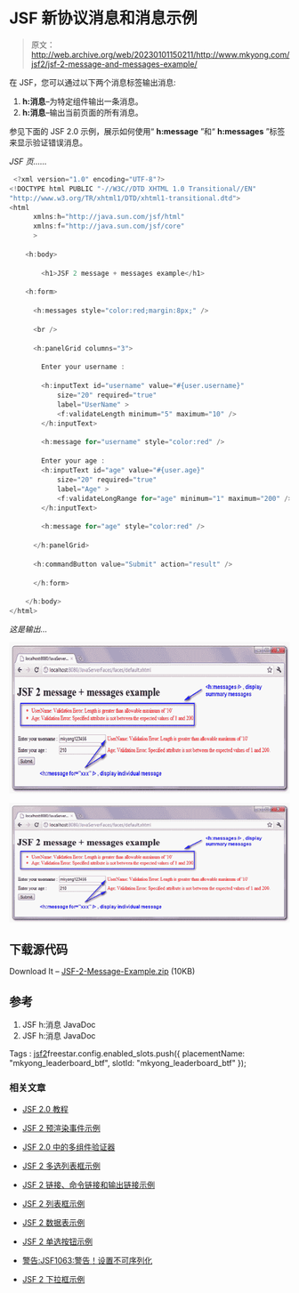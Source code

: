 # JSF 新协议消息和消息示例

> 原文：<http://web.archive.org/web/20230101150211/http://www.mkyong.com/jsf2/jsf-2-message-and-messages-example/>

在 JSF，您可以通过以下两个消息标签输出消息:

1.  **h:消息**–为特定组件输出一条消息。
2.  **h:消息**–输出当前页面的所有消息。

参见下面的 JSF 2.0 示例，展示如何使用“ **h:message** ”和“ **h:messages** ”标签来显示验证错误消息。

*JSF 页……*

```java
 <?xml version="1.0" encoding="UTF-8"?>
<!DOCTYPE html PUBLIC "-//W3C//DTD XHTML 1.0 Transitional//EN" 
"http://www.w3.org/TR/xhtml1/DTD/xhtml1-transitional.dtd">
<html    
      xmlns:h="http://java.sun.com/jsf/html"
      xmlns:f="http://java.sun.com/jsf/core"
      >

    <h:body>

    	<h1>JSF 2 message + messages example</h1>

	<h:form>

	  <h:messages style="color:red;margin:8px;" />

	  <br />

	  <h:panelGrid columns="3">

		Enter your username :

		<h:inputText id="username" value="#{user.username}" 
			size="20" required="true"
			label="UserName" >
			<f:validateLength minimum="5" maximum="10" />
		</h:inputText>

		<h:message for="username" style="color:red" />

		Enter your age :
		<h:inputText id="age" value="#{user.age}" 
			size="20" required="true"
			label="Age" >
			<f:validateLongRange for="age" minimum="1" maximum="200" />
		</h:inputText>

		<h:message for="age" style="color:red" />

	  </h:panelGrid>

	  <h:commandButton value="Submit" action="result" />

      </h:form>

    </h:body>
</html> 
```

*这是输出…*

<noscript><img src="img/d3ed0c44374fa746e6f78633bfee9d37.png" alt="jsf2-message-example" title="jsf2-message-example" width="639" height="272" data-original-src="http://web.archive.org/web/20210122095614im_/http://www.mkyong.com/wp-content/uploads/2010/11/jsf2-message-example.png"/></noscript>

![jsf2-message-example](img/ab8417af990f0afb94ce9e13548e035f.png "jsf2-message-example")

## 下载源代码

Download It – [JSF-2-Message-Example.zip](http://web.archive.org/web/20210122095614/http://www.mkyong.com/wp-content/uploads/2010/11/JSF-2-Message-Example.zip) (10KB)

## 参考

1.  JSF h:消息 JavaDoc
2.  JSF h:消息 JavaDoc

Tags : [jsf2](http://web.archive.org/web/20210122095614/https://mkyong.com/tag/jsf2/)freestar.config.enabled_slots.push({ placementName: "mkyong_leaderboard_btf", slotId: "mkyong_leaderboard_btf" });<input type="hidden" id="mkyong-current-postId" value="7616">

### 相关文章

*   [JSF 2.0 教程](/web/20210122095614/https://www.mkyong.com/tutorials/jsf-2-0-tutorials/)
*   [JSF 2 预渲染事件示例](/web/20210122095614/https://www.mkyong.com/jsf2/jsf-2-prerenderviewevent-example/)
*   [JSF 2.0 中的多组件验证器](/web/20210122095614/https://www.mkyong.com/jsf2/multi-components-validator-in-jsf-2-0/)
*   [JSF 2 多选列表框示例](/web/20210122095614/https://www.mkyong.com/jsf2/jsf-2-multiple-select-listbox-example/)
*   [JSF 2 链接、命令链接和输出链接示例](/web/20210122095614/https://www.mkyong.com/jsf2/jsf-2-link-commandlink-and-outputlink-example/)

*   [JSF 2 列表框示例](/web/20210122095614/https://www.mkyong.com/jsf2/jsf-2-listbox-example/)
*   [JSF 2 数据表示例](/web/20210122095614/https://www.mkyong.com/jsf2/jsf-2-datatable-example/)
*   [JSF 2 单选按钮示例](/web/20210122095614/https://www.mkyong.com/jsf2/jsf-2-radio-buttons-example/)
*   [警告:JSF1063:警告！设置不可序列化](/web/20210122095614/https://www.mkyong.com/jsf2/warning-jsf1063-warning-setting-non-serializable-attribute-value-into-httpsession/)
*   [JSF 2 下拉框示例](/web/20210122095614/https://www.mkyong.com/jsf2/jsf-2-dropdown-box-example/)